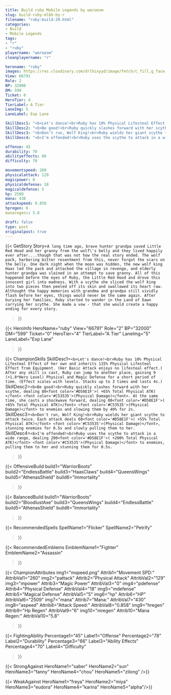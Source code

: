 ```yaml
---
title: Build ruby Mobile Legends by ωαrɢαѕм
slug: build-ruby-mlbb-by-r
filename: "ruby-build-29.html"
categories: 
- Build 
- Mobile Legends
tags: 
- "r"
- "ruby"
playername: "ωαrɢαѕм"
cleanplayername: "r"

heroname: "ruby"
images: https://res.cloudinary.com/drlhixyyd/image/fetch/c_fill,g_face,f_auto/https://cdn2-build.mobagenie.my.id/p/images/banner/full/ruby.jpg
View: 66791 
Role: 2 
BP: 32000
DM: 599 
Ticket: 0 
HeroTier: 4 
TierLabel: A Tier 
LaneImg: 5
LaneLabel: Exp Lane 

SkillDesc1: "<b>Let's dance!<br>Ruby has 10% Physical Lifesteal Effect of her own and inherits 115% Physical Lifesteal Effect from Equipment. (Her Basic Attack enjoys no lifesteal effect.) After any skill is cast, Ruby can jump to another place, gaining 9 (+1.8*Hero Level) Physical and Magic Defense for a short period of time. (Effect scales with levels. Stacks up to 3 times and lasts 4s.)"   
SkillDesc2: "<b>Be good!<br>Ruby quickly slashes forward with her scythe, dealing 80<font color='#D58E1F'>( +65% Total Physical ATK)</font> <font color='#C53535'>(Physical Damage)</font>. At the same time, she casts a shockwave forward, dealing 80<font color='#D58E1F'>( +65% Total Physical ATK)</font> <font color='#C53535'>(Physical Damage)</font> to enemies and slowing them by 40% for 2s."   
SkillDesc3: "<b>Don't run, Wolf King!<br>Ruby wields her giant scythe to attack twice. Each attack deals 60<font color='#D58E1F'>( +55% Total Physical ATK)</font> <font color='#C53535'>(Physical Damage)</font>, stunning enemies for 0.5s and slowly pulling them to her."   
SkillDesc4: "<b>I'm offended!<br>Ruby uses the scythe to attack in a wide range, dealing 200<font color='#D58E1F'>( +200% Total Physical ATK)</font> <font color='#C53535'>(Physical Damage)</font> to enemies, pulling them to her and stunning them for 0.5s."  

offense: 45 
durability: 78 
abilityeffects: 66 
difficulty: 70 

movementspeed: 260
physicalattack: 129
magicpower: 0
physicaldefense: 18
magicaldefense: 5
hp: 2509
mana: 430
attackspeed: 0.858
hpregen: 6
manaregen:: 5.8

draft: false
type: post
originalpost: true
---
```



{{< GetStory 
Story=` A long time ago, brave hunter grandpa saved Little Red Hood and her granny from the wolf\'s belly and they lived happily ever after....though that was not how the real story ended. The wolf pack, harboring bitter resentment from this, never forgot the scars on the belly. One dark night when the moon was hidden, the new wolf king Haas led the pack and attacked the village in revenge, and elderly hunter grandpa was slained in an attempt to save granny. All of this happened before the eyes of Ruby, the Little Red Hood and drove this innocent girl into madness. With a scythe she sliced the wolf king into two pieces then peeled off its skin and swallowed its heart raw. Althought the happy memories with grandma and grandpa still vividly flash before her eyes, things would never be the same again. After burying her families, Ruby started to wander in the Land of Dawn carrying her scythe. She made a vow - that she would create a happy ending for every story. ` 
>}}

{{< HeroInfo 
HeroName="ruby" 
View="66791" 
Role="2" 
BP="32000" 
DM="599" 
Ticket="0" 
HeroTier="4" 
TierLabel="A Tier" 
LaneImg="5" 
LaneLabel="Exp Lane" 
>}}
 
{{< ChampionSkills 
SkillDesc1=`<b>Let's dance!<br>Ruby has 10% Physical Lifesteal Effect of her own and inherits 115% Physical Lifesteal Effect from Equipment. (Her Basic Attack enjoys no lifesteal effect.) After any skill is cast, Ruby can jump to another place, gaining 9 (+1.8*Hero Level) Physical and Magic Defense for a short period of time. (Effect scales with levels. Stacks up to 3 times and lasts 4s.)`   
SkillDesc2=`<b>Be good!<br>Ruby quickly slashes forward with her scythe, dealing 80<font color='#D58E1F'>( +65% Total Physical ATK)</font> <font color='#C53535'>(Physical Damage)</font>. At the same time, she casts a shockwave forward, dealing 80<font color='#D58E1F'>( +65% Total Physical ATK)</font> <font color='#C53535'>(Physical Damage)</font> to enemies and slowing them by 40% for 2s.`   
SkillDesc3=`<b>Don't run, Wolf King!<br>Ruby wields her giant scythe to attack twice. Each attack deals 60<font color='#D58E1F'>( +55% Total Physical ATK)</font> <font color='#C53535'>(Physical Damage)</font>, stunning enemies for 0.5s and slowly pulling them to her.`   
SkillDesc4=`<b>I'm offended!<br>Ruby uses the scythe to attack in a wide range, dealing 200<font color='#D58E1F'>( +200% Total Physical ATK)</font> <font color='#C53535'>(Physical Damage)</font> to enemies, pulling them to her and stunning them for 0.5s.`   
>}}

{{< OffensiveBuild 
build1="WarriorBoots"  
build2="EndlessBattle" 
build3="HaasClaws" 
build4="QueensWings" 
build5="AthenasShield" 
build6="Immortality" 
>}} 

{{< BalancedBuild 
build1="WarriorBoots"  
build2="BloodlustAxe" 
build3="QueensWings" 
build4="EndlessBattle" 
build5="AthenasShield" 
build6="Immortality" 
>}}


{{< RecommendedSpells 
SpellName1="Flicker" 
SpellName2="Petrify" 
>}}  

{{< RecommendedEmblems 
EmblemName1="Fighter" 
EmblemName2="Assassin" 
>}}   


{{< ChampionAttributes
img1="mspeed.png" Attrib1="Movement SPD:" AttribVal1="260"
img2="pattack" Attrib2="Physical Attack" AttribVal2="129"
img3="mpower" Attrib3="Magic Power" AttribVal3="0"
img4="pdefense" Attrib4="Physical Defense" AttribVal4="18"
img5="mdefense" Attrib5="Magical Defense" AttribVal5="5"
img6="hp" Attrib6="HP" AttribVal6="2509"
img7="mana" Attrib7="Mana:" AttribVal7="430"
img8="aspeed" Attrib8="Attack Speed:" AttribVal8="0.858"
img9="hregen" Attrib9="Hp Regen" AttribVal9="6"
img10="mregen" Attrib10="Mana Regen:" AttribVal10="5.8"
>}}


{{< FightingAbility
Percentage1="45" Label1="Offense"
Percentage2="78" Label2="Durability"
Percentage3="66" Label3="Ability Effects"
Percentage4="70" Label4="Difficulty"
 >}}

{{< StrongAgainst 
HeroName1="saber"
HeroName2="sun"
HeroName3="fanny"
HeroName4="chou"
HeroName5="zilong"
/>}}

{{< WeakAgainst
HeroName1="freya"
HeroName2="miya"
HeroName3="eudora"
HeroName4="karina"
HeroName5="alpha"/>}}
